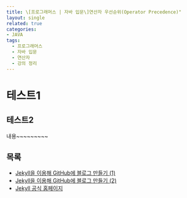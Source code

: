 ```yaml
---
title: \[프로그래머스 | 자바 입문\]연산자 우선순위(Operator Precedence)"
layout: single
related: true
categories:
- JAVA
tags:
  - 프로그래머스
  - 자바 입문
  - 연산자
  - 강의 정리
---
```


# 테스트1
 
## 테스트2
내용~~~~~~~~~
 
## 목록
- [Jekyll을 이용해 GitHub에 블로그 만들기 (1)](https://jetalog.net/86)
- [Jekyll을 이용해 GitHub에 블로그 만들기 (2)](https://jetalog.net/87)
- [Jekyll 공식 홈페이지](https://jekyllrb-ko.github.io)
